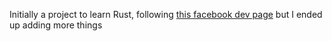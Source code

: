 Initially a project to learn Rust, following [this facebook dev page](https://developers.facebook.com/blog/post/2020/06/03/build-smart-bookmarking-tool-rust-rocket/) but I ended up adding more things
